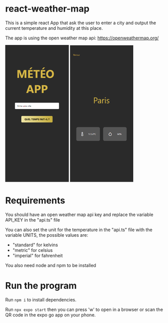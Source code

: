 # react-weather-map

This is a simple react App that ask the user to enter a city and output the current temperature and humidity at this place.

The app is using the open weather map api: https://openweathermap.org/

<div>
  <img src="images/home.PNG?raw=true" alt="" title="Home" style="width: 40%;">
  <img src="images/info.PNG?raw=true" alt="" title="Info" style="width: 40%;">
</div>

# Requirements

You should have an open weather map api key and replace the variable API_KEY in the "api.ts" file

You can also set the unit for the temperature in the "api.ts" file with the variable UNITS, the possible values are:
- "standard" for kelvins
- "metric" for celsius
- "imperial" for fahrenheit

You also need node and npm to be installed

# Run the program

Run ```npm i``` to install dependencies.

Run ```npx expo start``` then you can press 'w' to open in a browser or scan the QR code in the expo go app on your phone.
